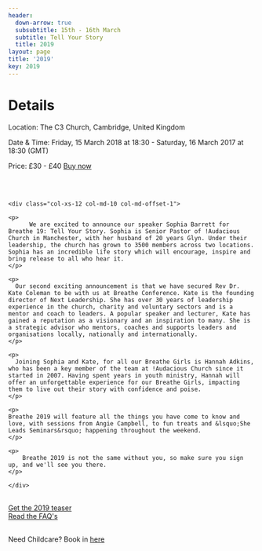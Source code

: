 ```yaml
---
header:
  down-arrow: true
  subsubtitle: 15th - 16th March
  subtitle: Tell Your Story
  title: 2019
layout: page
title: '2019'
key: 2019
---
```



<div class="container-fluid text-center">

  <h1 class="text-center">Details</h1>

  <p>
    Location: The C3 Church, Cambridge, United Kingdom
  </p>
  <p>
    Date & Time: Friday, 15 March 2018 at 18:30 - Saturday, 16 March 2017 at 18:30 (GMT)
  </p>
  <p>
    Price: £30 - £40 <a href="https://breathe.thec3.uk/conference">Buy now</a>
  </p>
  <br>
  <br>
</div>

<div class="text-center container-fluid">
  <div class="row">

    <div class="col-xs-12 col-md-10 col-md-offset-1">

    <p>
          We are excited to announce our speaker Sophia Barrett for Breathe 19: Tell Your Story. Sophia is Senior Pastor of !Audacious Church in Manchester, with her husband of 20 years Glyn. Under their leadership, the church has grown to 3500 members across two locations. Sophia has an incredible life story which will encourage, inspire and bring release to all who hear it.
    </p>

    <p>
      Our second exciting announcement is that we have secured Rev Dr. Kate Coleman to be with us at Breathe Conference. Kate is the founding director of Next Leadership. She has over 30 years of leadership experience in the church, charity and voluntary sectors and is a mentor and coach to leaders. A popular speaker and lecturer, Kate has gained a reputation as a visionary and an inspiration to many. She is a strategic advisor who mentors, coaches and supports leaders and organisations locally, nationally and internationally.
    </p>

    <p>
      Joining Sophia and Kate, for all our Breathe Girls is Hannah Adkins, who has been a key member of the team at !Audacious Church since it started in 2007. Having spent years in youth ministry, Hannah will offer an unforgettable experience for our Breathe Girls, impacting them to live out their story with confidence and poise.
    </p>

    <p>
    Breathe 2019 will feature all the things you have come to know and love, with sessions from Angie Campbell, to fun treats and &lsquo;She Leads Seminars&rsquo; happening throughout the weekend.
    </p>

    <p>
        Breathe 2019 is not the same without you, so make sure you sign up, and we'll see you there.
    </p>

    </div>

  </div>

  <div class="row" style="margin-top:30px;">
    <div class="col-xs-12 col-md-4 col-md-offset-2">
      <div class="text-center">
        <a type="button" href="/assets/breatheteaser_2019.pdf" class="btn btn-secondary btn-lg">Get the 2019 teaser</a>
      </div>
    </div>
    <div class="col-xs-12 col-md-4">
      <div class="text-center">
        <a type="button" href="/conference/faqs" class="btn btn-secondary btn-lg">Read the FAQ's</a>
      </div>
    </div>
  </div>

  <div class="row" style="margin-top:30px;">
    <div class="col-md-12">
      <div class="text-center">
        <p>
          Need Childcare? Book in <a href="/conference/kids">here</a>
        </p>
      </div>
    </div>
  </div>
</div>


<!-- HACK! -->
<style>
@media (min-width: 993px) {

#map {
margin-top: 100px;
}
}

</style>
